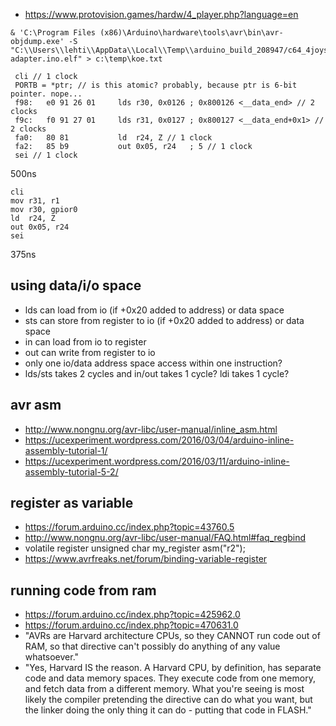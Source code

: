 - https://www.protovision.games/hardw/4_player.php?language=en

```
& 'C:\Program Files (x86)\Arduino\hardware\tools\avr\bin\avr-objdump.exe' -S "C:\\Users\\lehti\\AppData\\Local\\Temp\\arduino_build_208947/c64_4joystick-adapter.ino.elf" > c:\temp\koe.txt
```

```
 cli // 1 clock
 PORTB = *ptr; // is this atomic? probably, because ptr is 6-bit pointer. nope...
 f98:	e0 91 26 01 	lds	r30, 0x0126	; 0x800126 <__data_end> // 2 clocks
 f9c:	f0 91 27 01 	lds	r31, 0x0127	; 0x800127 <__data_end+0x1> // 2 clocks
 fa0:	80 81       	ld	r24, Z // 1 clock
 fa2:	85 b9       	out	0x05, r24	; 5 // 1 clock
 sei // 1 clock
``` 
500ns

```
cli
mov r31, r1
mov r30, gpior0
ld	r24, Z
out	0x05, r24
sei
``` 
375ns

## using data/i/o space
- lds can load from io (if +0x20 added to address) or data space
- sts can store from register to io (if +0x20 added to address) or data space
- in can load from io to register
- out can write from register to io
- only one io/data address space access within one instruction?
- lds/sts takes 2 cycles and in/out takes 1 cycle? ldi takes 1 cycle?

## avr asm
- http://www.nongnu.org/avr-libc/user-manual/inline_asm.html
- https://ucexperiment.wordpress.com/2016/03/04/arduino-inline-assembly-tutorial-1/
- https://ucexperiment.wordpress.com/2016/03/11/arduino-inline-assembly-tutorial-5-2/

## register as variable
- https://forum.arduino.cc/index.php?topic=43760.5
- http://www.nongnu.org/avr-libc/user-manual/FAQ.html#faq_regbind
- volatile register unsigned char my_register asm("r2");
- https://www.avrfreaks.net/forum/binding-variable-register

## running code from ram
- https://forum.arduino.cc/index.php?topic=425962.0
- https://forum.arduino.cc/index.php?topic=470631.0
- "AVRs are Harvard architecture CPUs, so they CANNOT run code out of RAM, so that directive can't possibly do anything of any value whatsoever."
- "Yes, Harvard IS the reason.  A Harvard CPU, by definition, has separate code and data memory spaces.  They execute code from one memory, and fetch data from a different memory.  What you're seeing is most likely the compiler pretending the directive can do what you want, but the linker doing the only thing it can do - putting that code in FLASH."
